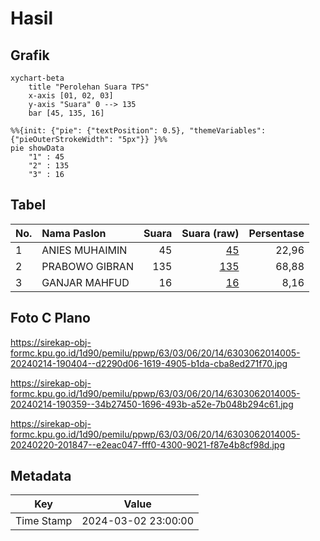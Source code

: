 # Hasil

## Grafik

```mermaid
xychart-beta
    title "Perolehan Suara TPS"
    x-axis [01, 02, 03]
    y-axis "Suara" 0 --> 135
    bar [45, 135, 16]
```

```mermaid
%%{init: {"pie": {"textPosition": 0.5}, "themeVariables": {"pieOuterStrokeWidth": "5px"}} }%%
pie showData
    "1" : 45
    "2" : 135
    "3" : 16
```

## Tabel

| No. | Nama Paslon    | Suara | Suara (raw) | Persentase |
|:--- |:-------------- | -----:| -----------:| ----------:|
| 1   | ANIES MUHAIMIN | 45    | [45][p-1]   | 22,96      |
| 2   | PRABOWO GIBRAN | 135   | [135][p-2]  | 68,88      |
| 3   | GANJAR MAHFUD  | 16    | [16][p-3]   | 8,16       |


[p-1]: https://github.com/gigit-pemilu/pemilu-2024-63-kalimantan-selatan/blob/main/pilpres/hitung-suara/sub/63-kalimantan-selatan/sub/03-banjar/sub/06-karang-intan/sub/2014-awang-bangkal-barat/sub/005-tps/sub/paslon-1.txt
[p-2]: https://github.com/gigit-pemilu/pemilu-2024-63-kalimantan-selatan/blob/main/pilpres/hitung-suara/sub/63-kalimantan-selatan/sub/03-banjar/sub/06-karang-intan/sub/2014-awang-bangkal-barat/sub/005-tps/sub/paslon-2.txt
[p-3]: https://github.com/gigit-pemilu/pemilu-2024-63-kalimantan-selatan/blob/main/pilpres/hitung-suara/sub/63-kalimantan-selatan/sub/03-banjar/sub/06-karang-intan/sub/2014-awang-bangkal-barat/sub/005-tps/sub/paslon-3.txt

## Foto C Plano

https://sirekap-obj-formc.kpu.go.id/1d90/pemilu/ppwp/63/03/06/20/14/6303062014005-20240214-190404--d2290d06-1619-4905-b1da-cba8ed271f70.jpg

https://sirekap-obj-formc.kpu.go.id/1d90/pemilu/ppwp/63/03/06/20/14/6303062014005-20240214-190359--34b27450-1696-493b-a52e-7b048b294c61.jpg

https://sirekap-obj-formc.kpu.go.id/1d90/pemilu/ppwp/63/03/06/20/14/6303062014005-20240220-201847--e2eac047-fff0-4300-9021-f87e4b8cf98d.jpg


## Metadata

| Key        | Value               |
| ---------- | ------------------- |
| Time Stamp | 2024-03-02 23:00:00 |



